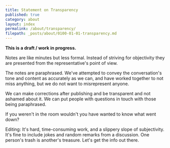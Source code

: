 ```yaml
---
title: Statement on Transparency
published: true
category: about
layout: index
permalink: /about/transparency/
filepath: _posts/about/0100-01-01-transparency.md
---
```


**This is a draft / work in progress.**

Notes are like minutes but less formal. Instead of striving for objectivity they are presented from the representative's point of view.

The notes are paraphrased. We've attempted to convey the conversation's tone and content as accurately as we can, and have worked together to not miss anything, but we do not want to misrepresent anyone.

We can make corrections after publishing and be transparent and not ashamed about it. We can put people with questions in touch with those being paraphrased.

If you weren't in the room wouldn't you have wanted to know what went down?

Editing: It's hard, time-consuming work, and a slippery slope of subjectivity. It's fine to include jokes and random remarks from a discussion. One person's trash is another's treasure. Let's get the info out there.
